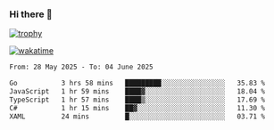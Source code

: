 ### Hi there 👋

[![trophy](https://github-profile-trophy.vercel.app/?username=cxnky&theme=dracula)](https://github.com/ryo-ma/github-profile-trophy)

[![wakatime](https://wakatime.com/badge/user/1c39c599-5497-41b9-a5be-2c4676e7fd23.svg)](https://wakatime.com/@1c39c599-5497-41b9-a5be-2c4676e7fd23)
<!--START_SECTION:waka-->

```txt
From: 28 May 2025 - To: 04 June 2025

Go           3 hrs 58 mins   █████████░░░░░░░░░░░░░░░░   35.83 %
JavaScript   1 hr 59 mins    ████▓░░░░░░░░░░░░░░░░░░░░   18.04 %
TypeScript   1 hr 57 mins    ████▒░░░░░░░░░░░░░░░░░░░░   17.69 %
C#           1 hr 15 mins    ██▓░░░░░░░░░░░░░░░░░░░░░░   11.30 %
XAML         24 mins         █░░░░░░░░░░░░░░░░░░░░░░░░   03.71 %
```

<!--END_SECTION:waka-->
